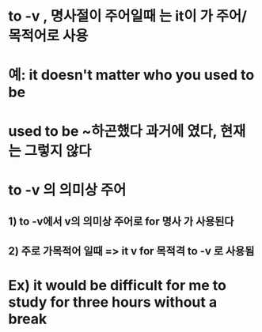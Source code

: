 # to -v , 명사절이 주어일때 는 it이 가 주어/목적어로 사용

# 예: it doesn't matter who you used to be

# used to be ~하곤했다 과거에 였다, 현재는 그렇지 않다

# to -v 의 의미상 주어 
## 1) to -v에서 v의 의미상 주어로 for 명사 가 사용된다
## 2) 주로 가목적어 일때 => it v for 목적격 to -v 로 사용됨

# Ex) it would be difficult for me to study for three hours without a break

